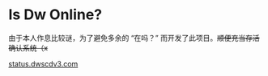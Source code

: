 <h1>
    Is Dw Online?
</h1>

由于本人作息比较谜，为了避免多余的 “在吗？” 而开发了此项目。<del class="hard-to-see">顺便充当存活确认系统（x</del>

[status.dwscdv3.com](https://status.dwscdv3.com)